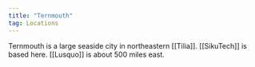 ```yaml
---
title: "Ternmouth"
tag: Locations
---
```


Ternmouth is a large seaside city in northeastern [[Tilia]]. [[SikuTech]] is based here. [[Lusquo]] is about 500 miles east.
